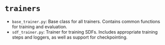# `trainers`

- `base_trainer.py`: Base class for all trainers. Contains common functions for training and evaluation.
- `sdf_trainer.py`: Trainer for training SDFs. Includes appropriate training steps and loggers, as well as support for checkpointing.